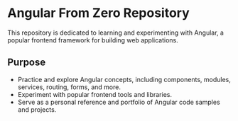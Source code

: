 # Angular From Zero Repository

This repository is dedicated to learning and experimenting with Angular, a popular frontend framework for building web applications.

## Purpose

- Practice and explore Angular concepts, including components, modules, services, routing, forms, and more.
- Experiment with popular frontend tools and libraries.
- Serve as a personal reference and portfolio of Angular code samples and projects.
